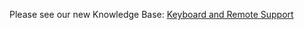 Please see our new Knowledge Base: [Keyboard and Remote Support](https://support.emby.media/support/solutions/articles/44001161841-keyboard-and-remote-support)